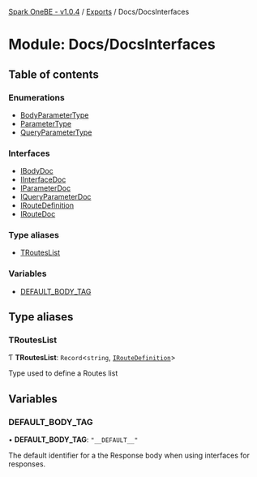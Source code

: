 [Spark OneBE - v1.0.4](../README.md) / [Exports](../modules.md) / Docs/DocsInterfaces

# Module: Docs/DocsInterfaces

## Table of contents

### Enumerations

- [BodyParameterType](../enums/Docs_DocsInterfaces.BodyParameterType.md)
- [ParameterType](../enums/Docs_DocsInterfaces.ParameterType.md)
- [QueryParameterType](../enums/Docs_DocsInterfaces.QueryParameterType.md)

### Interfaces

- [IBodyDoc](../interfaces/Docs_DocsInterfaces.IBodyDoc.md)
- [IInterfaceDoc](../interfaces/Docs_DocsInterfaces.IInterfaceDoc.md)
- [IParameterDoc](../interfaces/Docs_DocsInterfaces.IParameterDoc.md)
- [IQueryParameterDoc](../interfaces/Docs_DocsInterfaces.IQueryParameterDoc.md)
- [IRouteDefinition](../interfaces/Docs_DocsInterfaces.IRouteDefinition.md)
- [IRouteDoc](../interfaces/Docs_DocsInterfaces.IRouteDoc.md)

### Type aliases

- [TRoutesList](Docs_DocsInterfaces.md#trouteslist)

### Variables

- [DEFAULT\_BODY\_TAG](Docs_DocsInterfaces.md#default_body_tag)

## Type aliases

### TRoutesList

Ƭ **TRoutesList**: `Record`<`string`, [`IRouteDefinition`](../interfaces/Docs_DocsInterfaces.IRouteDefinition.md)\>

Type used to define a Routes list

## Variables

### DEFAULT\_BODY\_TAG

• **DEFAULT\_BODY\_TAG**: ``"__DEFAULT__"``

The default identifier for a the Response body when using interfaces for responses.

